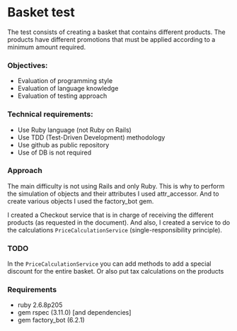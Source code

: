 # Basket test
The test consists of creating a basket that contains different products.
The products have different promotions that must be applied according to a minimum amount required.


### Objectives:
- Evaluation of programming style
- Evaluation of language knowledge
- Evaluation of testing approach

### Technical requirements:

- Use Ruby language (not Ruby on Rails)
- Use TDD (Test-Driven Development) methodology
- Use github as public repository
- Use of DB is not required

### Approach
The main difficulty is not using Rails and only Ruby.
This is why to perform the simulation of objects and their attributes I used attr_accessor. And to create various objects I used the factory_bot gem.

I created a Checkout service that is in charge of receiving the different products (as requested in the document). And also,
I created a service to do the calculations `PriceCalculationService` (single-responsibility principle).

### TODO
In the `PriceCalculationService` you can add methods to add a special discount for the entire basket. Or also put tax calculations on the products

### Requirements
- ruby 2.6.8p205
- gem rspec (3.11.0) [and dependencies]
- gem factory_bot (6.2.1)
